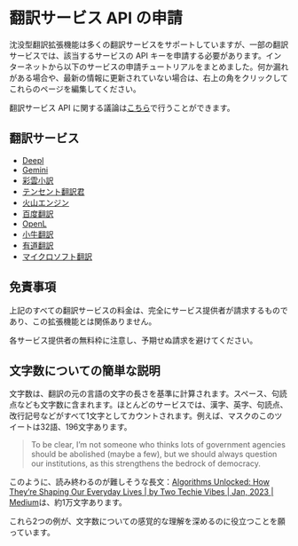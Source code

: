 # 翻訳サービス API の申請

沈没型翻訳拡張機能は多くの翻訳サービスをサポートしていますが、一部の翻訳サービスでは、該当するサービスの API キーを申請する必要があります。インターネットから以下のサービスの申請チュートリアルをまとめました。何か漏れがある場合や、最新の情報に更新されていない場合は、右上の角をクリックしてこれらのページを編集してください。

翻訳サービス API に関する議論は[こちら](https://github.com/immersive-translate/immersive-translate/issues/137)で行うことができます。

## 翻訳サービス

- [Deepl](./services/deepL.md)
- [Gemini](./services/gemini.md)
- [彩雲小訳](./services/caiyun.md)
- [テンセント翻訳君](./services/tencent.md)
- [火山エンジン](./services/volcano.md)
- [百度翻訳](./services/baidu.md)
- [OpenL](./services/openL.md)
- [小牛翻訳](./services/niu.md)
- [有道翻訳](./services/youdao.md)
- [マイクロソフト翻訳](./services/azure.md)

## 免責事項

上記のすべての翻訳サービスの料金は、完全にサービス提供者が請求するものであり、この拡張機能とは関係ありません。

各サービス提供者の無料枠に注意し、予期せぬ請求を避けてください。

## 文字数についての簡単な説明

文字数は、翻訳の元の言語の文字の長さを基準に計算されます。スペース、句読点なども文字数に含まれます。ほとんどのサービスでは、漢字、英字、句読点、改行記号などがすべて1文字としてカウントされます。例えば、マスクのこのツイートは32語、196文字あります。

> To be clear, I’m not someone who thinks lots of government agencies should be abolished (maybe a few), but we should always question our institutions, as this strengthens the bedrock of democracy.

このように、読み終わるのが難しそうな長文：[Algorithms Unlocked: How They’re Shaping Our Everyday Lives | by Two Techie Vibes | Jan, 2023 | Medium](https://twotechievibes.medium.com/algorithms-unlocked-how-theyre-shaping-our-everyday-lives-6261fa1dbad)は、約1万文字あります。

これら2つの例が、文字数についての感覚的な理解を深めるのに役立つことを願っています。